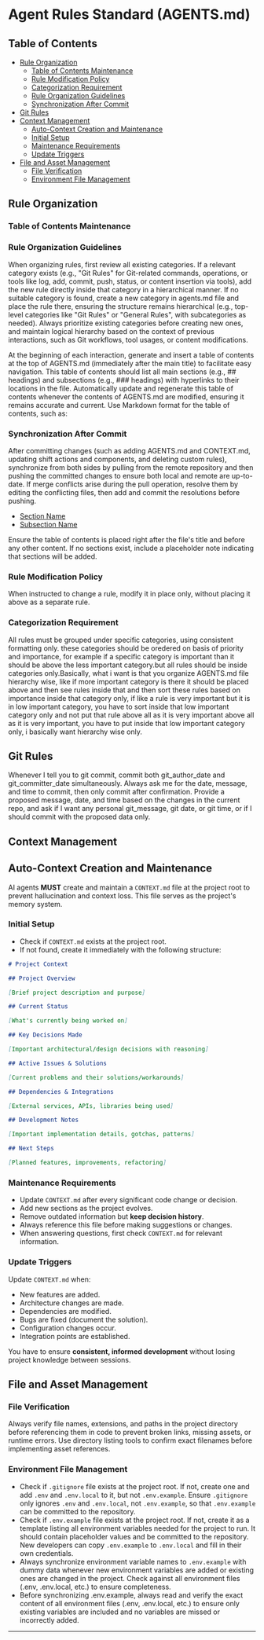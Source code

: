 # Agent Rules Standard (AGENTS.md)

## Table of Contents

- [Rule Organization](#rule-organization)
  - [Table of Contents Maintenance](#table-of-contents-maintenance)
  - [Rule Modification Policy](#rule-modification-policy)
  - [Categorization Requirement](#categorization-requirement)
  - [Rule Organization Guidelines](#rule-organization-guidelines)
  - [Synchronization After Commit](#synchronization-after-commit)
- [Git Rules](#git-rules)
- [Context Management](#context-management)
  - [Auto-Context Creation and Maintenance](#auto-context-creation-and-maintenance)
  - [Initial Setup](#initial-setup)
  - [Maintenance Requirements](#maintenance-requirements)
  - [Update Triggers](#update-triggers)
- [File and Asset Management](#file-and-asset-management)
  - [File Verification](#file-verification)
  - [Environment File Management](#environment-file-management)

## Rule Organization

### Table of Contents Maintenance

### Rule Organization Guidelines

When organizing rules, first review all existing categories. If a relevant category exists (e.g., "Git Rules" for Git-related commands, operations, or tools like log, add, commit, push, status, or content insertion via tools), add the new rule directly inside that category in a hierarchical manner. If no suitable category is found, create a new category in agents.md file and place the rule there, ensuring the structure remains hierarchical (e.g., top-level categories like "Git Rules" or "General Rules", with subcategories as needed). Always prioritize existing categories before creating new ones, and maintain logical hierarchy based on the context of previous interactions, such as Git workflows, tool usages, or content modifications.

At the beginning of each interaction, generate and insert a table of contents at the top of AGENTS.md (immediately after the main title) to facilitate easy navigation. This table of contents should list all main sections (e.g., ## headings) and subsections (e.g., ### headings) with hyperlinks to their locations in the file. Automatically update and regenerate this table of contents whenever the contents of AGENTS.md are modified, ensuring it remains accurate and current. Use Markdown format for the table of contents, such as:

### Synchronization After Commit

After committing changes (such as adding AGENTS.md and CONTEXT.md, updating shift actions and components, and deleting custom rules), synchronize from both sides by pulling from the remote repository and then pushing the committed changes to ensure both local and remote are up-to-date. If merge conflicts arise during the pull operation, resolve them by editing the conflicting files, then add and commit the resolutions before pushing.

- [Section Name](#section-name)
- [Subsection Name](#subsection-name)

Ensure the table of contents is placed right after the file's title and before any other content. If no sections exist, include a placeholder note indicating that sections will be added.

### Rule Modification Policy

When instructed to change a rule, modify it in place only, without placing it above as a separate rule.

### Categorization Requirement

All rules must be grouped under specific categories, using consistent formatting only. these categories should be oredered on basis of priority and importance, for example if a specific category is important than it should be above the less important category.but all rules should be inside categories only.Basically, what i want is that you organize AGENTS.md file hierarchy wise, like if more important category is there it should be placed above and then see rules inside that and then sort these rules based on importance inside that category only, if like a rule is very important but it is in low important category, you have to sort inside that low important category only and not put that rule above all as it is very important above all as it is very important, you have to put inside that low important category only, i basically want hierarchy wise only.

## Git Rules

Whenever I tell you to git commit, commit both git_author_date and git_committer_date simultaneously. Always ask me for the date, message, and time to commit, then only commit after confirmation. Provide a proposed message, date, and time based on the changes in the current repo, and ask if I want any personal git_message, git date, or git time, or if I should commit with the proposed data only.

## Context Management

## Auto-Context Creation and Maintenance

AI agents **MUST** create and maintain a `CONTEXT.md` file at the project root to prevent hallucination and context loss. This file serves as the project's memory system.

### Initial Setup

- Check if `CONTEXT.md` exists at the project root.
- If not found, create it immediately with the following structure:

```markdown
# Project Context

## Project Overview

[Brief project description and purpose]

## Current Status

[What's currently being worked on]

## Key Decisions Made

[Important architectural/design decisions with reasoning]

## Active Issues & Solutions

[Current problems and their solutions/workarounds]

## Dependencies & Integrations

[External services, APIs, libraries being used]

## Development Notes

[Important implementation details, gotchas, patterns]

## Next Steps

[Planned features, improvements, refactoring]
```

### Maintenance Requirements

- Update `CONTEXT.md` after every significant code change or decision.
- Add new sections as the project evolves.
- Remove outdated information but **keep decision history**.
- Always reference this file before making suggestions or changes.
- When answering questions, first check `CONTEXT.md` for relevant information.

### Update Triggers

Update `CONTEXT.md` when:

- New features are added.
- Architecture changes are made.
- Dependencies are modified.
- Bugs are fixed (document the solution).
- Configuration changes occur.
- Integration points are established.

You have to ensure **consistent, informed development** without losing project knowledge between sessions.

## File and Asset Management

### File Verification

Always verify file names, extensions, and paths in the project directory before referencing them in code to prevent broken links, missing assets, or runtime errors. Use directory listing tools to confirm exact filenames before implementing asset references.

### Environment File Management

- Check if `.gitignore` file exists at the project root. If not, create one and add `.env` and `.env.local` to it, but not `.env.example`. Ensure `.gitignore` only ignores `.env` and `.env.local`, not `.env.example`, so that `.env.example` can be committed to the repository.
- Check if `.env.example` file exists at the project root. If not, create it as a template listing all environment variables needed for the project to run. It should contain placeholder values and be committed to the repository. New developers can copy `.env.example` to `.env.local` and fill in their own credentials.
- Always synchronize environment variable names to `.env.example` with dummy data whenever new environment variables are added or existing ones are changed in the project. Check against all environment files (.env, .env.local, etc.) to ensure completeness.
- Before synchronizing .env.example, always read and verify the exact content of all environment files (.env, .env.local, etc.) to ensure only existing variables are included and no variables are missed or incorrectly added.

---
